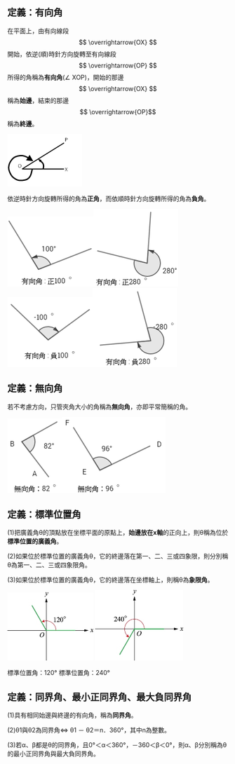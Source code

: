 ## 定義：有向角

在平面上，由有向線段$$ \overrightarrow{OX} $$  開始，依逆\(順\)時針方向旋轉至有向線段 $$ \overrightarrow{OP} $$所得的角稱為**有向角**\(∠ XOP\)，開始的那邊$$ \overrightarrow{OX} $$稱為**始邊**，結束的那邊$$ \overrightarrow{OP}$$稱為**終邊**。

![](/assets/import.png)

依逆時針方向旋轉所得的角為**正角**，而依順時針方向旋轉所得的角為**負角**。

![](/assets/dir_angle1-1.png)![](/assets/dir_angle1-2.png)![](/assets/dir_angle1-3.png)![](/assets/dir_angle1-4.png)

## 定義：無向角

若不考慮方向，只管夾角大小的角稱為**無向角**，亦即平常簡稱的角。

![](/assets/nodir_angle-1.png)![](/assets/nodir_angle-2.png)

## 定義：標準位置角

\(1\)把廣義角θ的頂點放在坐標平面的原點上，**始邊放在x軸**的正向上，則θ稱為位於**標準位置的廣義角**。

\(2\)如果位於標準位置的廣義角θ，它的終邊落在第一、二、三或四象限，則分別稱θ為第一、二、三或四象限角。

\(3\)如果位於標準位置的廣義角θ，它的終邊落在坐標軸上，則稱θ為**象限角**。

![](/assets/120degree.jpg)  ![](/assets/240degree1.jpg)

標準位置角：120°                                  標準位置角：240°

## 定義：同界角、最小正同界角、最大負同界角

\(1\)具有相同始邊與終邊的有向角，稱為**同界角**。

\(2\)θ1與θ2為同界角⇔ θ1 － θ2＝n．360°，其中n為整數。

\(3\)若α、β都是θ的同界角，且0°＜α＜360°，－360＜β＜0°，則α、β分別稱為θ的最小正同界角與最大負同界角。

## 



